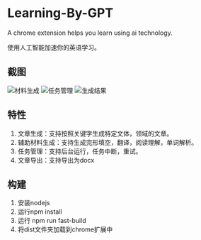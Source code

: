 # Learning-By-GPT
A chrome extension helps you learn using ai technology.

使用人工智能加速你的英语学习。
## 截图
![材料生成](https://raw.githubusercontent.com/lxfater/Learning-By-GPT/main/screenshots/gen.png)
![任务管理](https://raw.githubusercontent.com/lxfater/Learning-By-GPT/main/screenshots/tasks.png)
![生成结果](https://raw.githubusercontent.com/lxfater/Learning-By-GPT/main/screenshots/doc.png)
## 特性
1. 文章生成：支持按照关键字生成特定文体，领域的文章。
2. 辅助材料生成：支持生成完形填空，翻译，阅读理解，单词解析。
3. 任务管理：支持后台运行，任务中断，重试。
4. 文章导出：支持导出为docx

## 构建
1. 安装nodejs
2. 运行npm install
3. 运行 npm run fast-build
4. 将dist文件夹加载到chrome扩展中
